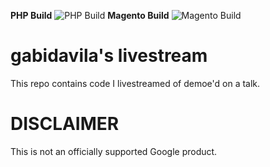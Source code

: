 **PHP Build** ![PHP Build](https://github.com/gabidavila/livestream/workflows/Images%20for%20GitHub%20and%20Docker/badge.svg?branch=php-7.3-apache)
**Magento Build** ![Magento Build](https://github.com/gabidavila/livestream/workflows/Images%20for%20GitHub%20and%20Docker/badge.svg?branch=magento-2.3.5)

# gabidavila's livestream
This repo contains code I livestreamed of demoe'd on a talk.

# DISCLAIMER
This is not an officially supported Google product.
